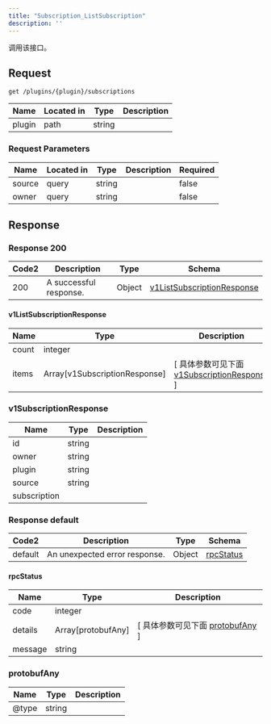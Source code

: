 ```yaml
---
title: "Subscription_ListSubscription"
description: ''
---
```



调用该接口。



## Request


```
get /plugins/{plugin}/subscriptions
```



| Name | Located in | Type | Description | 
| ---- | ---------- | ----------- | ----------- | 
| plugin | path | string |  |  



###  Request Parameters

| Name | Located in | Type | Description |  Required |
| ---- | ---------- | ----------- | ----------- |  ---- |
| source | query | string |  |  false |
| owner | query | string |  |  false |



## Response



### Response  200

 
| Code2 | Description | Type | Schema |
| ---- | ----------- | ------ | ------ |
| 200 | A successful response. | Object | [v1ListSubscriptionResponse](#v1ListSubscriptionResponse) |

#### v1ListSubscriptionResponse

| Name | Type | Description | 
| ---- | ---- | ----------- |     
| count | integer |  |          
| items | Array[v1SubscriptionResponse] |  [ 具体参数可见下面 [v1SubscriptionResponse](#v1SubscriptionResponse) ] |    


  
     
   
       
         
### v1SubscriptionResponse
| Name | Type | Description | 
| ---- | ---- | ----------- |     
| id | string |  |      
| owner | string |  |      
| plugin | string |  |      
| source | string |  |      
| subscription |  |  |   


  
     
   
     
   
     
   
     
   
     
 
 


          
     
 
 


 


### Response  default

 
| Code2 | Description | Type | Schema |
| ---- | ----------- | ------ | ------ |
| default | An unexpected error response. | Object | [rpcStatus](#rpcStatus) |

#### rpcStatus

| Name | Type | Description | 
| ---- | ---- | ----------- |     
| code | integer |  |          
| details | Array[protobufAny] |  [ 具体参数可见下面 [protobufAny](#protobufAny) ] |       
| message | string |  |   


  
     
   
       
         
### protobufAny
| Name | Type | Description | 
| ---- | ---- | ----------- |     
| @type | string |  |   


  
     
 
 


          
     
   
     
 
 


 


